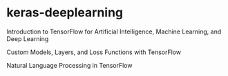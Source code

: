 # keras-deeplearning
Introduction to TensorFlow for Artificial Intelligence, Machine Learning, and Deep Learning

Custom Models, Layers, and Loss Functions with TensorFlow

Natural Language Processing in TensorFlow
